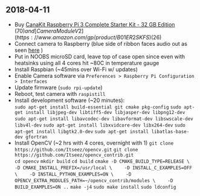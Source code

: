 ## 2018-04-11

- Buy [CanaKit Raspberry Pi 3 Complete Starter Kit - 32 GB Edition](https://www.canakit.com/raspberry-pi-3-starter-kit.html) ($70) and [Camera Module V2](https://www.amazon.com/gp/product/B01ER2SKFS) ($26)
- Connect camera to Raspberry (blue side of ribbon faces audio out as seen [here](https://projects.raspberrypi.org/en/projects/getting-started-with-picamera/4) )
- Put in NOOBS microSD card, leave top of case open since even with heatsinks using all 4 cores hit ~80C in temperature gauge
- Install Raspbian (~45mins over Wi-Fi w/ updates)
- Enable Camera software via `Preferences > Raspberry Pi Configuration > Interfaces`
- Update firmware (`sudo rpi-update`)
- Reboot, test camera with `raspistill`
- Install development software (~20 minutes):  
`sudo apt-get install build-essential git cmake pkg-config`
`sudo apt-get install libjpeg-dev libtiff5-dev libjasper-dev libpng12-dev`
`sudo apt-get install libavcodec-dev libavformat-dev libswscale-dev libv4l-dev`
`sudo apt-get install libxvidcore-dev libx264-dev`
`sudo apt-get install libgtk2.0-dev`
`sudo apt-get install libatlas-base-dev gfortran`
- Install OpenCV (~2 hrs with 4 cores, overnight with 1)
`git clone https://github.com/Itseez/opencv.git`
`git clone https://github.com/Itseez/opencv_contrib.git` 	
`cd opencv`
`mkdir build`
`cd build`
`cmake -D CMAKE_BUILD_TYPE=RELEASE \`
`    -D CMAKE_INSTALL_PREFIX=/usr/local \`
`    -D INSTALL_C_EXAMPLES=OFF \`
`    -D INSTALL_PYTHON_EXAMPLES=ON \`
`    -D OPENCV_EXTRA_MODULES_PATH=~/opencv_contrib/modules \`
`    -D BUILD_EXAMPLES=ON ..`
`make -j4`
`sudo make install`
`sudo ldconfig`

